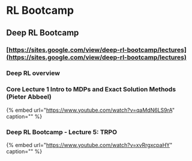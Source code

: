 # RL Bootcamp

## Deep RL Bootcamp

### [https://sites.google.com/view/deep-rl-bootcamp/lectures](https://sites.google.com/view/deep-rl-bootcamp/lectures)

### Deep RL overview

### Core Lecture 1 Intro to MDPs and Exact Solution Methods \(Pieter Abbeel\) <a id="h.p_MrmeureQzTGK"></a>

{% embed url="https://www.youtube.com/watch?v=qaMdN6LS9rA" caption="" %}

### Deep RL Bootcamp - Lecture 5: TRPO

{% embed url="https://www.youtube.com/watch?v=xvRrgxcpaHY" caption="" %}

